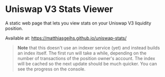 # Uniswap V3 Stats Viewer

A static web page that lets you view stats on your Uniswap V3 liquidity position.

Available at: https://matthiasgeihs.github.io/uniswap-stats/

> __Note__ that this doesn't use an indexer service (yet) and instead builds an index itself.
> The first run will take a while, depending on the number of transactions of the position owner's account.
> The index will be cached so the next update should be much quicker.
> You can see the progress on the console.
